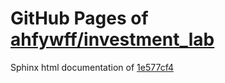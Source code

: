 GitHub Pages of [ahfywff/investment_lab](https://github.com/ahfywff/investment_lab.git)
===
Sphinx html documentation of [1e577cf4](https://github.com/ahfywff/investment_lab/tree/1e577cf47d9118a3c7fef76d839862f1b72fe81e)
